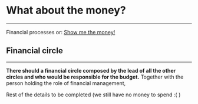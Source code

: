 # What about the money? 
------------------------------------------------------------------------------------------------------------------------------

Financial processes or: [Show me the money!](https://www.youtube.com/watch?v=FFrag8ll85w)[](#financial-processes-or-show-me-the-money)


## Financial circle[](#financial-circle)
-----------------------------------------

**There should a financial circle composed by the lead of all the other circles and who would be responsible for the budget.** Together with the person holding the role of financial management,

Rest of the details to be completed (we still have no money to spend :( )